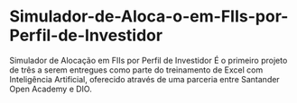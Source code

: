# Simulador-de-Aloca-o-em-FIIs-por-Perfil-de-Investidor
Simulador de Alocação em FIIs por Perfil de Investidor
É o primeiro projeto de três a serem entregues como parte do treinamento de Excel com Inteligência Artificial, 
oferecido através de uma parceria entre Santander Open Academy e DIO.
